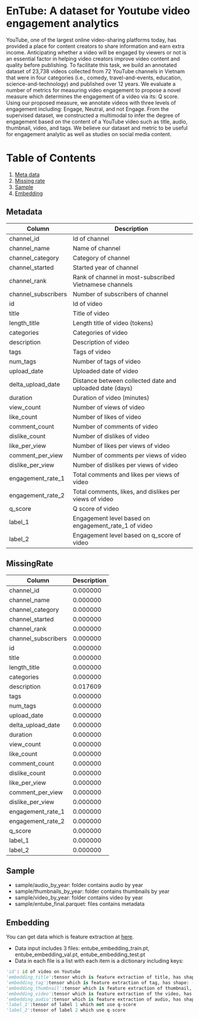 # EnTube: A dataset for Youtube video engagement analytics

YouTube, one of the largest online video-sharing platforms today, has provided a place for content creators to share information and earn extra income. Anticipating whether a video will be engaged by viewers or not is an essential factor in helping video creators improve video content and quality before publishing. To facilitate this task, we build an annotated dataset of 23,738 videos collected from 72 YouTube channels in Vietnam that were in four categories (i.e., comedy, travel-and-events, education, science-and-technology) and published over 12 years. We evaluate a number of metrics for measuring video engagement to propose a novel measure which determines the engagement of a video via its: Q score. Using our proposed measure, we annotate videos with three levels of engagement including: Engage, Neutral, and not Engage. From the supervised dataset, we constructed a multimodal to infer the degree of engagement based on  the content of a YouTube video such as title, audio, thumbnail, video, and tags. We believe our dataset and metric to be useful for engagement analytic as well as studies on social media content.

# Table of Contents
1. [Meta data](#Metadata)
2. [Missing rate](#MissingRate)
3. [Sample](#Sample)
4. [Embedding](#Embedding)

## Metadata

| Column     | Description  |
| -------    | -----------  |
| channel\_id                               | Id of channel             |
|    channel\_name                               | Name of channel                   |
|        channel\_category                         | Category of channel                  |
|        channel\_started                              | Started year of channel                   |
|        channel\_rank                               | Rank of channel in most-subscribed Vietnamese channels |
|        channel\_subscribers                             | Number of subscribers of channel          |
|       id                             | Id of video         |
|        title                             | Title of video          |
|        length\_title                             | Length title of video (tokens)         |
|        categories                             | Categories of video        |
|        description                             | Description of video        |
|        tags                             | Tags of video        |
|        num\_tags                             | Number of tags of video        |
|        upload\_date                             | Uploaded date of video        |
|        delta\_upload\_date                             | Distance between collected date and uploaded date (days) |
|        duration                             | Duration of video (minutes)     |
|        view\_count                             | Number of views of video     |
|        like\_count                             | Number of likes of video     |
|        comment\_count                             | Number of comments of video     |
|        dislike\_count                             | Number of dislikes of video     |
|        like\_per\_view                             | Number of likes per views of video     |
|        comment\_per\_view                             | Number of comments per views of video     |
|        dislike\_per\_view                             | Number of dislikes per views of video     |
|        engagement\_rate\_1                             | Total comments and likes per views of video     |
|        engagement\_rate\_2                            | Total comments, likes, and dislikes per views of video    |
|        q\_score                           | Q score of video    |
|        label\_1                           | Engagement level based on engagement\_rate\_1 of video    |
|        label\_2                           | Engagement level based on q\_score of video     |

## MissingRate


| Column     | Description  |
| -------    | -----------  |
| channel\_id                               | 0.000000           |
|    channel\_name                               | 0.000000                |
|        channel\_category                         | 0.000000                 |
|        channel\_started                              | 0.000000                |
|        channel\_rank                               | 0.000000 |
|        channel\_subscribers                             | 0.000000         |
|       id                             | 0.000000    |
|        title                             | 0.000000      |
|        length\_title                             | 0.000000    |
|        categories                             | 0.000000     |
|        description                             | 0.017609        |
|        tags                             | 0.000000     |
|        num\_tags                             | 0.000000      |
|        upload\_date                             | 0.000000   |
|        delta\_upload\_date                             | 0.000000 |
|        duration                             | 0.000000     |
|        view\_count                             | 0.000000    |
|        like\_count                             | 0.000000   |
|        comment\_count                             | 0.000000    |
|        dislike\_count                             | 0.000000    |
|        like\_per\_view                             | 0.000000  |
|        comment\_per\_view                             | 0.000000    |
|        dislike\_per\_view                             | 0.000000    |
|        engagement\_rate\_1                             | 0.000000     |
|        engagement\_rate\_2                            | 0.000000    |
|        q\_score                           | 0.000000   |
|        label\_1                           | 0.000000    |
|        label\_2                           | 0.000000   |


## Sample

* sample/audio_by_year: folder contains audio by year
* sample/thumbnails_by_year: folder contains thumbnails by year
* sample/video_by_year: folder contains video by year
* sample/entube_final.parquet: files contains metadata

## Embedding

You can get data which is feature extraction at [here](https://drive.google.com/drive/folders/1SM-2VzCQoSAfrI_eGVp8JJ5NU7iKJ6Lx). 
* Data input includes 3 files: entube_embedding_train.pt, entube_embedding_val.pt, entube_embedding_test.pt
* Data in each file is a list with each item is a dictionary including keys:

```python
'id': id of video on Youtube
'embedding_title':tensor which is feature extraction of title, has shape: (768,)
'embedding_tag':tensor which is feature extraction of tag, has shape: (768,)
'embedding_thumbnail':tensor which is feature extraction of thumbnail, has shape: (2560,)
'embedding_video':tensor which is feature extraction of the video, has shape: (2304,1,2,2)
'embedding_audio':tensor which is feature extraction of audio, has shape: (128,62)
'label_1':tensor of label 1 which not use q-score
'label_2':tensor of label 2 which use q-score
```
